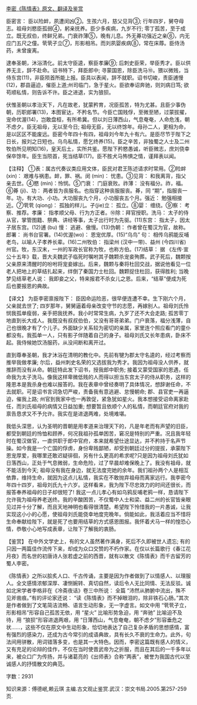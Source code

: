 [李密《陈情表》原文、翻译及鉴赏](https://www.vrrw.net/wx/14080.html)

臣密言： 臣以险衅，夙遭闵凶②。生孩六月，慈父见背③; 行年四岁，舅夺母志。祖母刘愍臣孤弱④，躬亲抚养。臣少多疾病，九岁不行; 零丁孤苦，至于成立。既无叔伯，终鲜兄弟。门衰祚薄⑤，晚有儿息。外无朞功强近之亲⑥，内无应门五尺之僮。茕茕孑立⑦，形影相吊。而刘夙婴疾病⑧，常在床蓐。臣侍汤药，未曾废离。

逮奉圣朝，沐浴清化。前太守臣逵，察臣孝廉⑨; 后刺史臣荣，举臣秀才。臣以供养无主，辞不赴命。诏书特下，拜臣郎中; 寻蒙国恩，除臣洗马⑩。猥以微贱，当侍东宫(11)，非臣陨首所能上报。臣具以表闻，辞不就职。诏书切峻，责臣逋慢(12)，郡县逼迫，催臣上道;州司临门，急于星火。臣欲奉诏奔驰，则刘病日笃; 欲苟顺私情，则告诉不许。臣之进退，实为狼狈。

伏惟圣朝以孝治天下，凡在故老，犹蒙矜育，况臣孤苦，特为尤甚。且臣少事伪朝，历职郎署(13)，本图宦达，不矜名节。今臣亡国贱俘，至微至陋，过蒙拔擢，宠命优渥(14)，岂敢盘桓，有所希冀。但以刘日薄西山，气息奄奄，人命危浅，朝不虑夕。臣无祖母，无以至今日; 祖母无臣，无以终馀年。母孙二人，更相为命，是以区区不能废远。臣密今年四十有四，祖母刘今年九十有六。是臣尽节于陛下之日长，报刘之日短也。乌鸟私情，愿乞终养(15)。臣之辛苦，非独蜀之人士及二州牧伯所见明知(16)，皇天后土，实所共鉴。愿陛下矜愍愚诚，听臣微志，庶刘侥幸保卒馀年。臣生当陨首，死当结草(17)。臣不胜犬马怖惧之情，谨拜表以闻。



【注释】 ①表：属古代奏议类应用文体，臣民对君王陈述请求时常用。②险衅(xin)： 艰难与祸患。衅，罪、祸。闵 (min)： 忧患。③见背： 和我离背，指父亲去世。④愍 (min)：怜悯。⑤门衰： 门庭衰败。祚薄： 没有福分。祚，福。⑥朞 (ji)、功： 两者皆为丧服名。也指穿这种丧服服丧。朞，同 “期”，指服丧一年。功，有大功、小功。大功服丧九个月，小功服丧五个月。强近： 勉强相接近。⑦茕茕 (qiong)： 孤独的样儿。孑(jie)立： 孤立。⑧婴： 缠绕。⑨察： 考察、推荐。孝廉： 指孝顺父母、行为方正者。⑩除：拜官授职。洗马： 太子的侍从官，掌管图籍、祭典、讲经等事，太子出行时为先驱。(11)东宫： 指太子，因太子居东宫。(12)逋 (bu) 慢： 逃避、傲慢。(13)伪朝： 作者曾在蜀汉为官，故称。郎署： 尚书台官署。(14)优渥(wo)： 恩宠优厚。(15)“乌鸟” 句： 相传乌鸦能反哺老鸟，以喻人子孝养长辈。(16)二州牧伯： 指梁州 (汉中一带)、益州 (今四川省) 州官。牧，东汉末，一州的军政长官称为牧，也称方伯。(17)结草： 据 《左传·宣公十五年》载，晋大夫魏武子临死时嘱咐其子魏颗杀宠妾殉葬。武子死后，魏颗按父亲原来清醒时的吩咐将宠妾嫁出。后来，魏颗与秦将杜回交战，据说他看见一位老人把地上的草结扎起来，绊倒了秦国力士杜回。魏颗捉住杜回，获得胜利; 当晚梦见结草老人说： 我即妾之父，特来报君不杀女儿之恩。后来，“结草”便成为死后也要报恩的典故。

【译文】 为臣李密禀报陛下： 臣因命运险恶，很早便连遭不幸。生下刚六个月，父亲就去世了; 四岁那年，舅舅逼着母亲改变守节的志愿，再嫁别人。祖母刘氏怜悯我孤单瘦弱，亲手把我抚养。我小时常常生病，九岁了还不大会走路; 孤苦零丁地直到长大成人。我既没有叔叔伯伯，又没有哥哥弟弟。门户衰落，福分浅薄，自己也很晚才有了个儿子。外面缺少关系较为密切的亲属，家里连个照应看门的童仆都没有。我孤单一人，只有影子伴随着自己的身子。祖母刘氏又长年患病，卧床不起。我侍候她饮汤服药，从没间断和离开过。

直到尊奉圣朝，我才沐浴在清明的教化中。先前有犍为郡太守名逵的，经过考察而推举我做孝廉; 尔后，益州刺史名荣的又选拔我为秀才。我因为祖母没人供养，就推辞而没有从命。朝廷特此发下诏书，授我郎中职务; 接着又蒙受国家的恩遇，任命我为太子洗马。像我这样卑微低贱的人而得以担当东宫太子的侍从职务，这样的隆恩本是我杀身也难以报答的。我在表章中曾经奏明了具体情况，想辞谢任命，不去就职。可是诏书言词急切严峻，责备我有意逃避、怠慢朝命; 郡、县官吏一再逼迫，催我上路; 州官到我家中也一再敦促，紧急犹如星火。我本想接受诏命离家赴任，而刘氏祖母的病情又日益加重; 想要暂且依顺个人的私情，而朝廷官府对我的禀告恳求又不予允许。我实在是进退两难，处境难堪。

我低头深思，认为圣明的晋朝是用孝道来治理天下的，凡是年老而有声望的旧臣，都受到朝廷的怜恤和顾养，何况我祖孙孤单困苦，窘况是特别的严重。况且我年轻时在蜀汉做官，一直供职于郎中官府，本来就希望仕途显达，并不矜持于名声节操。如今我是一个亡国的俘虏，身份卑贱鄙陋，却受到朝廷过分的提拔，承蒙陛下恩宠厚爱，我哪里还敢迟疑徘徊，另有什么更高的希求呢?只是因为祖母刘氏犹如日落西山，正处于气息微弱，生命危险，过了早晨却难保晚上了。我没有祖母，就不能活到今天; 祖母没有我在身边，就无法度完她的余年。我们祖孙两个人是相互依靠，维持生命，就因为这点儿私情，我实在不敢抛弃祖母而离家远行。我李密今年四十四岁，祖母刘氏九十六岁。这样看来，我为陛下尽忠效力的时间还很长，而报答奉养祖母的日子却很短了! 我这一点儿孝心有如乌鸦反哺老鸦一样，恳请陛下允许我为祖母养老送终。我的辛酸困苦，不仅蜀中人士和梁、益二州的长官皆亲眼见过并十分了解，而且天地神明也看得很清楚。希望陛下怜惜我的一片愚诚，让我实现这小小的心愿，使祖母刘氏能侥幸地度完晚年。倘能如此，我活着应当不惜将生命奉献给陛下，就是死了也要用结草的方式感恩图报。我怀着犬马一样的惶恐心情，恭敬小心地写成表章，让陛下了解我的衷肠。

【鉴赏】 在中外文学史上，有的文人虽然著作满身，死后不久即被世人遗忘; 有的只因一两篇佳作流传下来，却成为众口交赞的不朽作家。在仅以长篇歌行《春江花月夜》而名世的初唐诗人张若虚之前的西晋，就有以散文《陈情表》而千古留芳的蜀人李密。

《陈情表》之所以脍炙人口、千古传诵，主要是因为作者做到了以情感人、以理服人。全文感情浓郁深厚、凄恻婉转、真切自然，读后令人无比同情、无法反驳。诚如北宋学者李格非在《冷斋夜话》卷三中所说： 全篇 “沛然从肺腑中流出，殊不见斧凿痕。”有的评论家还说： “读《陈情表》而不掉眼泪的，除非铁石心肠。”其次是作者做到了文笔简洁流畅、语言生动形象，无一字虚言。如文中用 “茕茕孑立，形影相吊”形容自己孤苦无依，用 “星火” 比喻形势急迫，用 “奔驰” 比喻迫不及待，用 “狼狈”形容进退两艰，用 “日薄西山，气息奄奄，朝不虑夕”形容垂危之状……，这些不仅在原文中生动形象，恰切地表达了自己复杂矛盾的思想感情，富有强烈的感染力，还成为古今常引的成语典故，具有长久不衰的生命力。此外，句法间用骈散，用词错落多变，也是其一大特色。因而，李密这篇既有感人的情义，又有充足的论辩的佳作，不仅在当时使晋武帝为之折服，而且在其后的一千多年以来，被众口广为传扬，并与诸葛亮的《出师表》合称“两表”，被誉为我国古代以至诚感人的抒情散文的典范。

字数：2931

知识来源：傅德岷,赖云琪 主编.古文观止鉴赏.武汉：崇文书局.2005.第257-259页.

